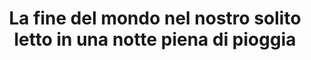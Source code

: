 ---
layout: post
title: La fine del mondo nel nostro solito letto in una notte piena di pioggia
director: Lina Wertmüller
year: 1978
cover: https://images.mubicdn.net/images/film/6082/cache-11059-1627664469/image-w1280.jpg
---